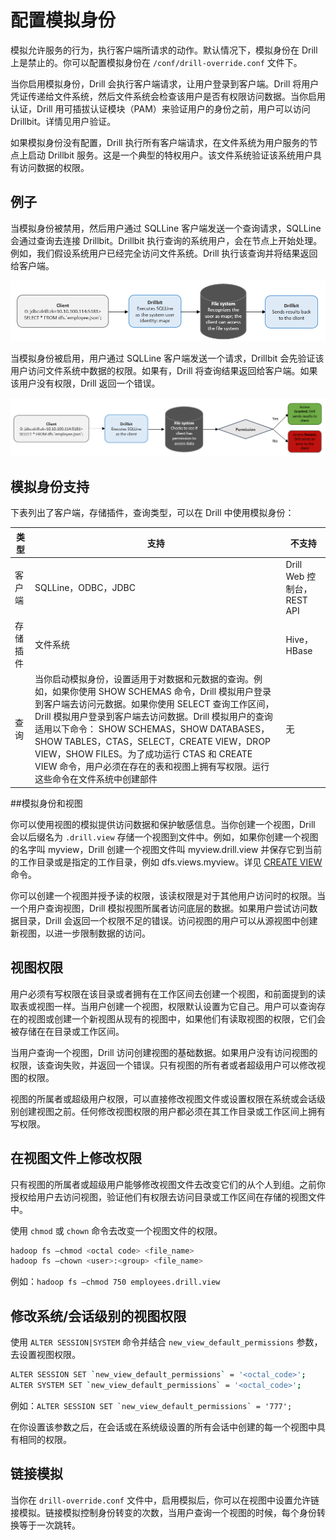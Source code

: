 # 配置模拟身份

模拟允许服务的行为，执行客户端所请求的动作。默认情况下，模拟身份在 Drill 上是禁止的。你可以配置模拟身份在 ``` /conf/drill-override.conf ``` 文件下。

当你启用模拟身份，Drill 会执行客户端请求，让用户登录到客户端。Drill 将用户凭证传递给文件系统，然后文件系统会检查该用户是否有权限访问数据。当你启用认证，Drill 用可插拔认证模块（PAM）来验证用户的身份之前，用户可以访问 Drillbit。详情见用户验证。

如果模拟身份没有配置，Drill 执行所有客户端请求，在文件系统为用户服务的节点上启动 Drillbit 服务。这是一个典型的特权用户。该文件系统验证该系统用户具有访问数据的权限。

## 例子

当模拟身份被禁用，然后用户通过 SQLLine 客户端发送一个查询请求，SQLLine 会通过查询去连接 Drillbit。Drillbit 执行查询的系统用户，会在节点上开始处理。例如，我们假设系统用户已经完全访问文件系统。Drill 执行该查询并将结果返回给客户端。

![4XxQK2I.png](../res/4XxQK2I.png)

当模拟身份被启用，用户通过 SQLLine 客户端发送一个请求，Drillbit 会先验证该用户访问文件系统中数据的权限。如果有，Drill 将查询结果返回给客户端。如果该用户没有权限，Drill 返回一个错误。

![oigWqVg.png](../res/oigWqVg.png)

## 模拟身份支持

下表列出了客户端，存储插件，查询类型，可以在 Drill 中使用模拟身份：

| 类型 | 支持 | 不支持 |
| -- | -- | -- |
| 客户端 | SQLLine，ODBC，JDBC | Drill Web 控制台，REST API |
| 存储插件 | 文件系统 | Hive，HBase |
| 查询 | 当你启动模拟身份，设置适用于对数据和元数据的查询。例如，如果你使用 SHOW SCHEMAS 命令，Drill 模拟用户登录到客户端去访问元数据。如果你使用 SELECT 查询工作区间，Drill 模拟用户登录到客户端去访问数据。Drill 模拟用户的查询适用以下命令： SHOW SCHEMAS，SHOW DATABASES，SHOW TABLES，CTAS，SELECT，CREATE VIEW，DROP VIEW，SHOW FILES。为了成功运行 CTAS 和 CREATE VIEW 命令，用户必须在存在的表和视图上拥有写权限。运行这些命令在文件系统中创建部件| 无 |

##模拟身份和视图

你可以使用视图的模拟提供访问数据和保护敏感信息。当你创建一个视图，Drill 会以后缀名为 ``` .drill.view ``` 存储一个视图到文件中。例如，如果你创建一个视图的名字叫 myview，Drill 创建一个视图文件叫 myview.drill.view 并保存它到当前的工作目录或是指定的工作目录，例如 dfs.views.myview。详见 [CREATE VIEW](#) 命令。

你可以创建一个视图并授予读的权限，该读权限是对于其他用户访问时的权限。当一个用户查询视图，Drill 模拟视图所属者访问底层的数据。如果用户尝试访问数据目录，Drill 会返回一个权限不足的错误。访问视图的用户可以从源视图中创建新视图，以进一步限制数据的访问。

## 视图权限

用户必须有写权限在该目录或者拥有在工作区间去创建一个视图，和前面提到的读取表或视图一样。当用户创建一个视图，权限默认设置为它自己。用户可以查询存在的视图或创建一个新视图从现有的视图中，如果他们有读取视图的权限，它们会被存储在在目录或工作区间。

当用户查询一个视图，Drill 访问创建视图的基础数据。如果用户没有访问视图的权限，该查询失败，并返回一个错误。只有视图的所有者或者超级用户可以修改视图的权限。

视图的所属者或超级用户权限，可以直接修改视图文件或设置权限在系统或会话级别创建视图之前。任何修改视图权限的用户都必须在其工作目录或工作区间上拥有写权限。

## 在视图文件上修改权限

只有视图的所属者或超级用户能够修改视图文件去改变它们的从个人到组。之前你授权给用户去访问视图，验证他们有权限去访问目录或工作区间在存储的视图文件中。

使用 ``` chmod ``` 或 ``` chown ``` 命令去改变一个视图文件的权限。
```bash
hadoop fs –chmod <octal code> <file_name>
hadoop fs –chown <user>:<group> <file_name>
```

例如：``` hadoop fs –chmod 750 employees.drill.view ```

## 修改系统/会话级别的视图权限

使用 ``` ALTER SESSION|SYSTEM ``` 命令并结合 ``` new_view_default_permissions ``` 参数，去设置视图权限。
```bash
ALTER SESSION SET `new_view_default_permissions` = '<octal_code>';
ALTER SYSTEM SET `new_view_default_permissions` = '<octal_code>';
```

例如：``` ALTER SESSION SET `new_view_default_permissions` = '777'; ```

在你设置该参数之后，在会话或在系统级设置的所有会话中创建的每一个视图中具有相同的权限。

## 链接模拟

当你在 ``` drill-override.conf ``` 文件中，启用模拟后，你可以在视图中设置允许链接模拟。链接模拟控制身份转变的次数，当用户查询一个视图的时候，每个身份转换等于一次跳转。

